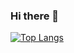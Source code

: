 ### Hi there 👋

[![Top Langs](https://github-readme-stats-git-masterrstaa-rickstaa.vercel.app/api/top-langs/?username=Kalean75&theme=dracula )](https://github.com/Kalan75/github-readme-stats)

<!--
**Kalean75/Kalean75** is a ✨ _special_ ✨ repository because its `README.md` (this file) appears on your GitHub profile.

Here are some ideas to get you started:

- 🔭 I’m currently working on ...
- 🌱 I’m currently learning ...
- 👯 I’m looking to collaborate on ...
- 🤔 I’m looking for help with ...
- 💬 Ask me about ...
- 📫 How to reach me: ...
- 😄 Pronouns: ...
- ⚡ Fun fact: ...
-->
